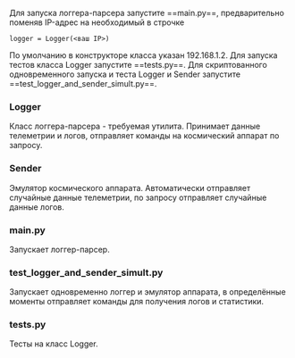 Для запуска логгера-парсера запустите ==main.py==, предварительно поменяв IP-адрес на необходимый в строчке 
```
logger = Logger(<ваш IP>)
```
По умолчанию в конструкторе класса указан 192.168.1.2.
Для запуска тестов класса Logger запустите ==tests.py==.
Для скриптованного одновременного запуска и теста Logger и Sender запустите ==test_logger_and_sender_simult.py==.
### Logger
Класс логгера-парсера - требуемая утилита. Принимает данные телеметрии и логов, отправляет команды на космический аппарат по запросу.

### Sender
Эмулятор космического аппарата. Автоматически отправляет случайные данные телеметрии, по запросу отправляет случайные данные логов.

### main.py
Запускает логгер-парсер.

### test_logger_and_sender_simult.py
Запускает одновременно логгер и эмулятор аппарата, в определённые моменты отправляет команды для получения логов и статистики.

### tests.py
Тесты на класс Logger.
